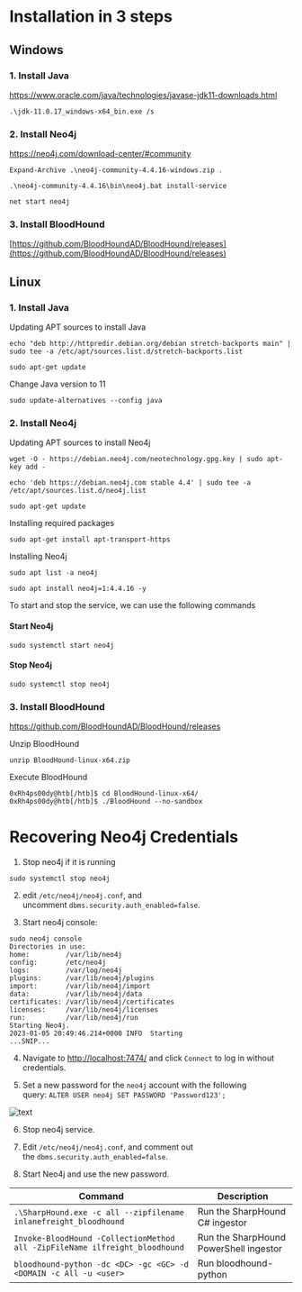 # Installation in 3 steps
## Windows

### 1. Install Java

https://www.oracle.com/java/technologies/javase-jdk11-downloads.html

```powershell-session
.\jdk-11.0.17_windows-x64_bin.exe /s
```


### 2. Install Neo4j

https://neo4j.com/download-center/#community

```powershell-session
Expand-Archive .\neo4j-community-4.4.16-windows.zip .
```

```powershell-session
.\neo4j-community-4.4.16\bin\neo4j.bat install-service
```

```powershell-session
net start neo4j
```
### 3. Install BloodHound

[https://github.com/BloodHoundAD/BloodHound/releases](https://github.com/BloodHoundAD/BloodHound/releases)

## Linux

### 1. Install Java

Updating APT sources to install Java

```shell-session
echo "deb http://httpredir.debian.org/debian stretch-backports main" | sudo tee -a /etc/apt/sources.list.d/stretch-backports.list

sudo apt-get update
```

Change Java version to 11

```shell-session
sudo update-alternatives --config java
```
### 2. Install Neo4j

Updating APT sources to install Neo4j

```shell-session
wget -O - https://debian.neo4j.com/neotechnology.gpg.key | sudo apt-key add -

echo 'deb https://debian.neo4j.com stable 4.4' | sudo tee -a /etc/apt/sources.list.d/neo4j.list

sudo apt-get update
```

Installing required packages

```shell-session
sudo apt-get install apt-transport-https
```

Installing Neo4j

```shell-session
sudo apt list -a neo4j 

sudo apt install neo4j=1:4.4.16 -y
```

To start and stop the service, we can use the following commands
#### Start Neo4j

```shell-session
sudo systemctl start neo4j
```
#### Stop Neo4j

```shell-session
sudo systemctl stop neo4j
```

### 3. Install BloodHound

https://github.com/BloodHoundAD/BloodHound/releases

Unzip BloodHound

```shell-session
unzip BloodHound-linux-x64.zip 
```

Execute BloodHound

```shell-session
0xRh4ps00dy@htb[/htb]$ cd BloodHound-linux-x64/
0xRh4ps00dy@htb[/htb]$ ./BloodHound --no-sandbox
```

# Recovering Neo4j Credentials

1. Stop neo4j if it is running

```shell-session
sudo systemctl stop neo4j
```

2. edit `/etc/neo4j/neo4j.conf`, and uncomment `dbms.security.auth_enabled=false`.

3. Start neo4j console:

```shell-session
sudo neo4j console
Directories in use:
home:         /var/lib/neo4j
config:       /etc/neo4j
logs:         /var/log/neo4j
plugins:      /var/lib/neo4j/plugins
import:       /var/lib/neo4j/import
data:         /var/lib/neo4j/data
certificates: /var/lib/neo4j/certificates
licenses:     /var/lib/neo4j/licenses
run:          /var/lib/neo4j/run
Starting Neo4j.
2023-01-05 20:49:46.214+0000 INFO  Starting
...SNIP...
```

4. Navigate to [http://localhost:7474/](http://localhost:7474/) and click `Connect` to log in without credentials.

5. Set a new password for the `neo4j` account with the following query: `ALTER USER neo4j SET PASSWORD 'Password123';`

![text](https://academy.hackthebox.com/storage/modules/69/neo4j_password_recovery1.jpg)

6. Stop neo4j service.
   
7. Edit `/etc/neo4j/neo4j.conf`, and comment out the `dbms.security.auth_enabled=false`.

8. Start Neo4j and use the new password.

| Command                                                                     | Description                            |
| --------------------------------------------------------------------------- | -------------------------------------- |
| `.\SharpHound.exe -c all --zipfilename inlanefreight_bloodhound`            | Run the SharpHound C# ingestor         |
| `Invoke-BloodHound -CollectionMethod all -ZipFileName ilfreight_bloodhound` | Run the SharpHound PowerShell ingestor |
| `bloodhound-python -dc <DC> -gc <GC> -d <DOMAIN -c All -u <user>`           | Run bloodhound-python                  |
